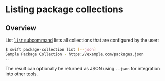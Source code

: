 # Listing package collections

## Overview

List [`list` subcommand](<doc:PackageCollectionList>) lists all collections that are configured by the user:

```bash
$ swift package-collection list [--json]
Sample Package Collection - https://example.com/packages.json
...
```

The result can optionally be returned as JSON using `--json` for integration into other tools.
